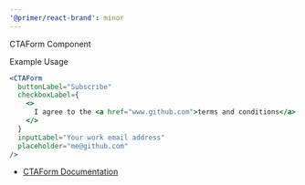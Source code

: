 ```yaml
---
'@primer/react-brand': minor
---
```


CTAForm Component

Example Usage

```jsx live
<CTAForm
  buttonLabel="Subscribe"
  checkboxLabel={
    <>
      I agree to the <a href="www.github.com">terms and conditions</a> and <a href="www.github.com">privacy policy</a>
    </>
  }
  inputLabel="Your work email address"
  placeholder="me@github.com"
/>
```

- [CTAForm Documentation](https://primer.style/brand/components/CTAForm)
